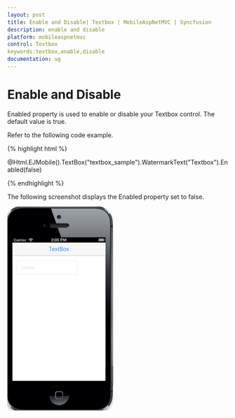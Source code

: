 ```yaml
---
layout: post
title: Enable and Disable| Textbox | MobileAspNetMVC | Syncfusion
description: enable and disable
platform: mobileaspnetmvc
control: Textbox
keywords:textbox,enable,disable
documentation: ug
---
```


# Enable and Disable

Enabled property is used to enable or disable your Textbox control. The default value is true.

Refer to the following code example.

{% highlight html %}

@Html.EJMobile().TextBox("textbox_sample").WatermarkText("Textbox").Enabled(false)

{% endhighlight %}

The following screenshot displays the Enabled property set to false.

![](Enable-and-Disable_images/Enable-and-Disable_img1.png)



